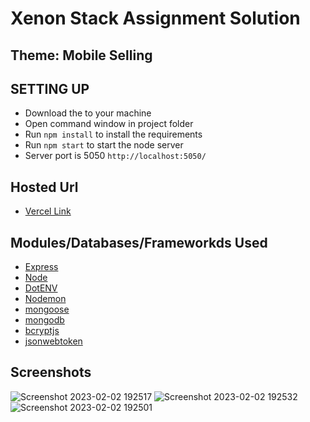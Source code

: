 # Xenon Stack Assignment Solution
## Theme: Mobile Selling

## SETTING UP 
- Download the to your machine
- Open command window in project folder
- Run <code>npm install</code> to install the requirements
- Run <code>npm start</code> to start the node server
- Server port is 5050 <code>http://localhost:5050/</code>

## Hosted Url
- [Vercel Link](https://xenon-stack-assignment.vercel.app/)

## Modules/Databases/Frameworkds Used
- [Express](https://www.npmjs.com/package/express)
- [Node](http://nodejs.org/)
- [DotENV](https://www.npmjs.com/package/dotenv)
- [Nodemon](https://www.npmjs.com/package/nodemon)
- [mongoose](https://mongoosejs.com/docs/)
- [mongodb](https://www.mongodb.com/cloud/atlas)
- [bcryptjs](https://www.npmjs.com/package/bcryptjs)
- [jsonwebtoken](https://www.npmjs.com/package/jsonwebtoken)

## Screenshots
![Screenshot 2023-02-02 192517](https://user-images.githubusercontent.com/124259477/216344335-03cc412b-99e4-46ee-8c5a-24bf576b9d65.jpg)
![Screenshot 2023-02-02 192532](https://user-images.githubusercontent.com/124259477/216344387-995e357a-be15-4d69-91b0-8f6ff15dda09.jpg)
![Screenshot 2023-02-02 192501](https://user-images.githubusercontent.com/124259477/216344540-11bc4277-69f3-4032-844e-a80ec39f3608.jpg)
